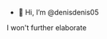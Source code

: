 - 👋 Hi, I’m @denisdenis05


I won't further elaborate

<!---
denisdenis05/denisdenis05 is a ✨ special ✨ repository because its `README.md` (this file) appears on your GitHub profile.
You can click the Preview link to take a look at your changes.
--->
